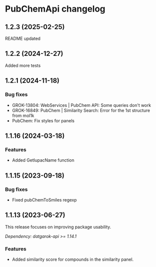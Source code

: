 # PubChemApi changelog

## 1.2.3 (2025-02-25)

README updated

## 1.2.2 (2024-12-27)

Added more tests

## 1.2.1 (2024-11-18)

### Bug fixes

* GROK-13804: WebServices | PubChem API: Some queries don't work
* GROK-16849: PubChem | Similarity Search: Error for the 1st structure from mol1k
* PubChem: Fix styles for panels

## 1.1.16 (2024-03-18)

### Features

* Added GetIupacName function

## 1.1.15 (2023-09-18)

### Bug fixes

* Fixed pubChemToSmiles regexp

## 1.1.13 (2023-06-27)

This release focuses on improving package usability.

*Dependency: datgarok-api >= 1.14.1*

### Features

* Added similarity score for compounds in the similarity panel.
